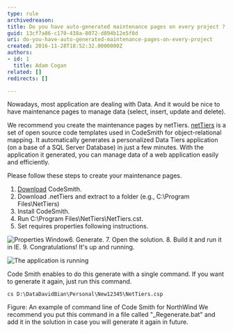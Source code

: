 ```yaml
---
type: rule
archivedreason: 
title: Do you have auto-generated maintenance pages on every project ?
guid: 13cf7a86-c170-438a-8072-d894b12e5f8d
uri: do-you-have-auto-generated-maintenance-pages-on-every-project
created: 2016-11-28T18:52:32.0000000Z
authors:
- id: 1
  title: Adam Cogan
related: []
redirects: []

---
```


Nowadays, most application are dealing with Data. And it would be nice to have maintenance pages to manage data (select, insert, update and delete).

We recommend you create the maintenance pages by netTiers. [netTiers](https://github.com/netTiers/netTiers/wiki/Getting-Started) is a set of open source code templates used in CodeSmith for object-relational mapping. It automatically generates a personalized Data Tiers application (on a base of a SQL Server Database) in just a few minutes. With the application it generated, you can manage data of a web application easily and efficiently.

Please follow these steps to create your maintenance pages.

<!--endintro-->

1. [Download](http://www.codesmithtools.com/) CodeSmith.
2. Download .netTiers and extract to a folder (e.g., C:\Program Files\NetTiers)
3. Install CodeSmith.
4. Run C:\Program Files\NetTiers\NetTiers.cst.
5. Set requires properties following instructions.

![Properties Window6. Generate.](NetTiersConfig.jpg)
7. Open the solution.
8. Build it and run it in IE.
9. Congratulations! It's up and running.

![The application is running](RunNorthwind.jpg)

Code Smith enables to do this generate with a single command. If you want to generate it again, just run this command.


```
cs D:\DataDavidBian\Personal\New12345\NetTiers.csp
```

Figure: An example of command line of Code Smith for NorthWind
We recommend you put this command in a file called "\_Regenerate.bat" and add it in the solution in case you will generate it again in future.
